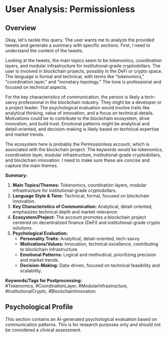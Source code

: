 # User Analysis: Permissionless

## Overview

<think>
Okay, let's tackle this query. The user wants me to analyze the provided tweets and generate a summary with specific sections. First, I need to understand the content of the tweets.

Looking at the tweets, the main topics seem to be tokenomics, coordination layers, and modular infrastructure for institutional-grade cryptodollars. The user is involved in blockchain projects, possibly in the DeFi or crypto space. The language is formal and technical, with terms like "tokenomics," "coordination layer," and "monetary topology." The tone is professional and focused on technical aspects.

For the key characteristics of communication, the person is likely a tech-savvy professional in the blockchain industry. They might be a developer or a project leader. The psychological evaluation would involve traits like analytical thinking, value of innovation, and a focus on technical details. Motivations could be to contribute to the blockchain ecosystem, drive innovation, and build trust. Emotional patterns might be analytical and detail-oriented, and decision-making is likely based on technical expertise and market trends.

The ecosystem here is probably the Permissionless account, which is associated with the blockchain project. The keywords would be tokenomics, coordination layer, modular infrastructure, institutional-grade cryptodollars, and blockchain innovation. I need to make sure these are concise and capture the main themes.
</think>

**Summary:**  
1. **Main Topics/Themes:** Tokenomics, coordination layers, modular infrastructure for institutional-grade cryptodollars.  
2. **Language Style & Tone:** Technical, formal, focused on blockchain innovation.  
3. **Key Characteristics of Communication:** Analytical, detail-oriented, emphasizes technical depth and market relevance.  
4. **Ecosystem/Project:** The account promotes a blockchain project centered on decentralized finance (DeFi) and institutional-grade crypto solutions.  
5. **Psychological Evaluation:**  
   - **Personality Traits:** Analytical, detail-oriented, tech-savvy.  
   - **Motivations/Values:** Innovation, technical excellence, contributing to blockchain infrastructure.  
   - **Emotional Patterns:** Logical and methodical, prioritizing precision and market trends.  
   - **Decision-Making:** Data-driven, focused on technical feasibility and scalability.  

**Keywords/Tags for Postprocessing:**  
#Tokenomics, #CoordinationLayer, #ModularInfrastructure, #InstitutionalCrypto, #BlockchainInnovation.

## Psychological Profile

This section contains an AI-generated psychological evaluation based on communication patterns. This is for research purposes only and should not be considered a clinical assessment.